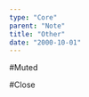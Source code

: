 ```yaml
---
type: "Core"
parent: "Note"
title: "Other"
date: "2000-10-01"
---
```


#Muted

<demo>
  <demovanilla src="inline/core/note/muted">
  </demovanilla>
</demo>

#Close

<demo>
  <demovanilla src="inline/core/note/close-background">
  </demovanilla>
</demo>
